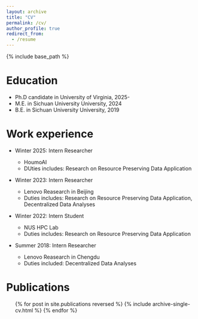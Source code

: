 ```yaml
---
layout: archive
title: "CV"
permalink: /cv/
author_profile: true
redirect_from:
  - /resume
---
```


{% include base_path %}

Education
======
<!-- * Ph.D in Version Control Theory, GitHub University, 2018 (expected) -->
* Ph.D candidate in University of Virginia, 2025-
* M.E. in Sichuan University University, 2024
* B.E. in Sichuan University University, 2019

Work experience
======
<!-- * Summer 2024: Intern Researcher
  * Shanghai AI Lab
  * Duties includes: Multimodal LLM and Token efficiency
  * Supervisor: Kaipeng Zhang  -->

* Winter 2025: Intern Researcher
  * HoumoAI
  * DUties includes: Research on Resource Preserving Data Application

* Winter 2023: Intern Researcher
  <!-- * Lenovo AI Reasearch in Beijing -->
  * Lenovo Reasearch in Beijing
  <!-- * Duties includes: Research on  Federated Learning and Videos Analysis -->
  * Duties includes: Research on Resource Preserving Data Application, Decentralized Data Analyses

* Winter 2022: Intern Student
  * NUS HPC Lab
  <!-- * NUS HPC-AI Lab -->
  * Duties includes: Research on Resource Preserving Data Application

* Summer 2018: Intern Researcher
  * Lenovo Reasearch in Chengdu
  * Duties included: Decentralized Data Analyses
  
<!-- Skills
======
* Skill 1
* Skill 2
  * Sub-skill 2.1
  * Sub-skill 2.2
  * Sub-skill 2.3
* Skill 3 -->

Publications
======
  <ul>{% for post in site.publications reversed %}
    {% include archive-single-cv.html %}
  {% endfor %}</ul>
  
<!-- Talks
======
  <ul>{% for post in site.talks reversed %}
    {% include archive-single-talk-cv.html  %}
  {% endfor %}</ul>
  
Teaching
======
  <ul>{% for post in site.teaching reversed %}
    {% include archive-single-cv.html %}
  {% endfor %}</ul>
  
Service and leadership
======
* Currently signed in to 43 different slack teams -->
